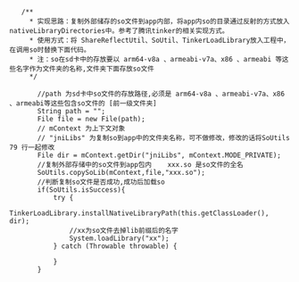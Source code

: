        /**
         * 实现思路：复制外部储存的so文件到app内部，将app内so的目录通过反射的方式放入nativeLibraryDirectories中。参考了腾讯tinker的相关实现方式。
         * 使用方式：将 ShareReflectUtil、SoUtil、TinkerLoadLibrary放入工程中，在调用so时替换下面代码。
         * 注：so在sd卡中的存放要以 arm64-v8a 、armeabi-v7a、x86 、armeabi 等这些名字作为文件夹的名称,文件夹下面存放so文件
         */

           //path 为sd卡中so文件的存放路径,必须是 arm64-v8a 、armeabi-v7a、x86 、armeabi等这些包含so文件的 [前一级文件夹]
           String path = "";
           File file = new File(path);
           // mContext 为上下文对象
           // "jniLibs" 为复制so到app中的文件夹名称，可不做修改，修改的话将SoUtils 79 行一起修改
           File dir = mContext.getDir("jniLibs", mContext.MODE_PRIVATE);
           //复制外部存储中的so文件到app包内    xxx.so 是so文件的全名
           SoUtils.copySoLib(mContext,file,"xxx.so");
           //判断复制so文件是否成功,成功后加载so
           if(SoUtils.isSuccess){
               try {
                   TinkerLoadLibrary.installNativeLibraryPath(this.getClassLoader(), dir);
                   //xx为so文件去掉lib前缀后的名字
                   System.loadLibrary("xx");
               } catch (Throwable throwable) {

               }
           }
